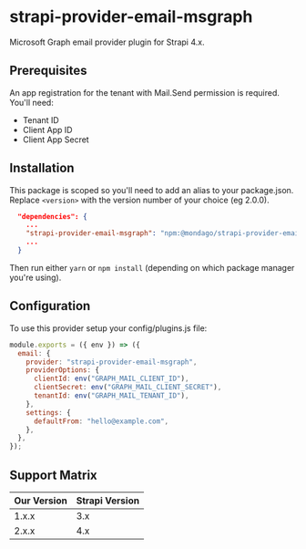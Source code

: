 # strapi-provider-email-msgraph

Microsoft Graph email provider plugin for Strapi 4.x.

## Prerequisites

An app registration for the tenant with Mail.Send permission is required. You'll need:

- Tenant ID
- Client App ID
- Client App Secret

## Installation

This package is scoped so you'll need to add an alias to your package.json. Replace `<version>` with the version number of your choice (eg 2.0.0).

```json
  "dependencies": {
    ...
    "strapi-provider-email-msgraph": "npm:@mondago/strapi-provider-email-msgraph@<version>"
    ...
  }
```

Then run either `yarn` or `npm install` (depending on which package manager you're using).

## Configuration

To use this provider setup your config/plugins.js file:

```javascript
module.exports = ({ env }) => ({
  email: {
    provider: "strapi-provider-email-msgraph",
    providerOptions: {
      clientId: env("GRAPH_MAIL_CLIENT_ID"),
      clientSecret: env("GRAPH_MAIL_CLIENT_SECRET"),
      tenantId: env("GRAPH_MAIL_TENANT_ID"),
    },
    settings: {
      defaultFrom: "hello@example.com",
    },
  },
});
```

## Support Matrix

| Our Version | Strapi Version |
|-------------|----------------|
| 1.x.x       | 3.x            |
| 2.x.x       | 4.x            |

